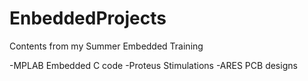 # EnbeddedProjects

Contents from my Summer Embedded Training

-MPLAB Embedded C code 
-Proteus Stimulations 
-ARES PCB designs
